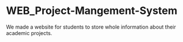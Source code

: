 # WEB_Project-Mangement-System
We made a website for students to store whole information about their academic projects.
